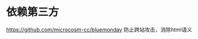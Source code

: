 依赖第三方
=============================================================================
https://github.com/microcosm-cc/bluemonday 防止跨站攻击，消除html语义